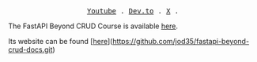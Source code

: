 <p align="center">
  <samp>
    <a href="https://www.youtube.com/channel/UC4AYRvDw3yh-ChonxxW6VLA">Youtube</a> .
    <a href="https://dev.to/jod35">Dev.to</a> .
    <a href="https://x.com/jod35_">X</a> .
  </samp>
</p>

The FastAPI Beyond CRUD Course is available [here](https://youtube.com/playlist?list=PLEt8Tae2spYnHy378vMlPH--87cfeh33P&si=neXqIyY0rTbVTcVV).

Its website can be found [[here](https://jod35.github.io/fastapi-beyond-crud-docs/site/)](https://github.com/jod35/fastapi-beyond-crud-docs.git)
